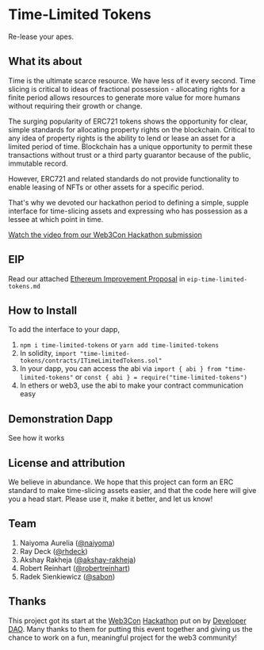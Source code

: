# Time-Limited Tokens
Re-lease your apes.
## What its about
Time is the ultimate scarce resource. We have less of it every second. Time slicing is critical to ideas of fractional possession - allocating rights for a finite period allows resources to generate more value for more humans without requiring their growth or change.

The surging popularity of ERC721 tokens shows the opportunity for clear, simple standards for allocating property rights on the blockchain. Critical to any idea of property rights is the ability to lend or lease an asset for a limited period of time. Blockchain has a unique opportunity to permit these transactions without trust or a third party guarantor because of the public, immutable record.

However, ERC721 and related standards do not provide functionality to enable leasing of NFTs or other assets for a specific period.

That's why we devoted our hackathon period to defining a simple, supple interface for time-slicing assets and expressing who has possession as a lessee at which point in time. 

[Watch the video from our Web3Con Hackathon submission](https://www.loom.com/share/6992b9306f134e9fa19ab62bac53c79c?sharedAppSource=personal_library)
## EIP
Read our attached [Ethereum Improvement Proposal](./eip-time-limited-tokens.md) in `eip-time-limited-tokens.md`

## How to Install
To add the interface to your dapp,
1. `npm i time-limited-tokens` or `yarn add time-limited-tokens`
2. In solidity, `import "time-limited-tokens/contracts/ITimeLimitedTokens.sol"`
3. In your dapp, you can access the abi via `import { abi } from "time-limited-tokens"` or `const { abi } = require("time-limited-tokens")` 
4. In ethers or web3, use the abi to make your contract communication easy
## Demonstration Dapp
See how it works 

## License and attribution
We believe in abundance. We hope that this project can form an ERC standard to make time-slicing assets easier, and that the code here will give you a head start. Please use it, make it better, and let us know! 

## Team
1. Naiyoma Aurelia ([@naiyoma](https://github.com/naiyoma))
2. Ray Deck ([@rhdeck](https://github.com/rhdeck))
3. Akshay Rakheja ([@akshay-rakheja](https://github.com/akshay-rakheja))
4. Robert Reinhart ([@robertreinhart](https://github.com/robertreinhart))
5. Radek Sienkiewicz ([@sabon](https://github.com/sabon))
## Thanks
This project got its start at the [Web3Con](https://web3con.dev) [Hackathon](https://web3con.dev/hackathon) put on by [Developer DAO](https://developerdao.com). Many thanks to them for putting this event together and giving us the chance to work on a fun, meaningful project for the web3 community! 
